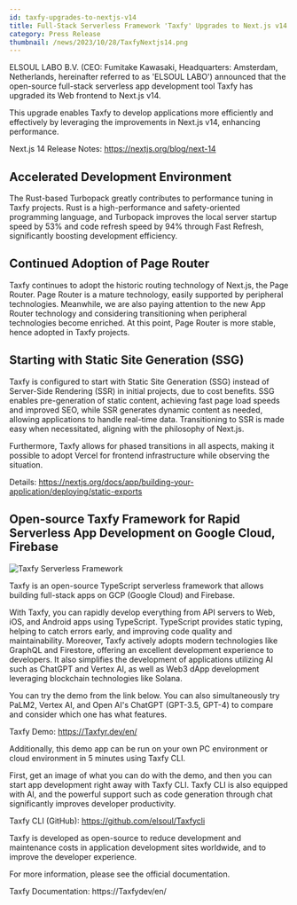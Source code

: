 ```yaml
---
id: taxfy-upgrades-to-nextjs-v14
title: Full-Stack Serverless Framework 'Taxfy' Upgrades to Next.js v14
category: Press Release
thumbnail: /news/2023/10/28/TaxfyNextjs14.png
---
```


ELSOUL LABO B.V. (CEO: Fumitake Kawasaki, Headquarters: Amsterdam, Netherlands, hereinafter referred to as 'ELSOUL LABO') announced that the open-source full-stack serverless app development tool Taxfy has upgraded its Web frontend to Next.js v14.

This upgrade enables Taxfy to develop applications more efficiently and effectively by leveraging the improvements in Next.js v14, enhancing performance.

Next.js 14 Release Notes: https://nextjs.org/blog/next-14

## Accelerated Development Environment

The Rust-based Turbopack greatly contributes to performance tuning in Taxfy projects. Rust is a high-performance and safety-oriented programming language, and Turbopack improves the local server startup speed by 53% and code refresh speed by 94% through Fast Refresh, significantly boosting development efficiency.

## Continued Adoption of Page Router

Taxfy continues to adopt the historic routing technology of Next.js, the Page Router. Page Router is a mature technology, easily supported by peripheral technologies. Meanwhile, we are also paying attention to the new App Router technology and considering transitioning when peripheral technologies become enriched. At this point, Page Router is more stable, hence adopted in Taxfy projects.

## Starting with Static Site Generation (SSG)

Taxfy is configured to start with Static Site Generation (SSG) instead of Server-Side Rendering (SSR) in initial projects, due to cost benefits. SSG enables pre-generation of static content, achieving fast page load speeds and improved SEO, while SSR generates dynamic content as needed, allowing applications to handle real-time data. Transitioning to SSR is made easy when necessitated, aligning with the philosophy of Next.js.

Furthermore, Taxfy allows for phased transitions in all aspects, making it possible to adopt Vercel for frontend infrastructure while observing the situation.

Details: https://nextjs.org/docs/app/building-your-application/deploying/static-exports

## Open-source Taxfy Framework for Rapid Serverless App Development on Google Cloud, Firebase

![Taxfy Serverless Framework](/news/2023/10/28/TaxfyEN.png)

Taxfy is an open-source TypeScript serverless framework that allows building full-stack apps on GCP (Google Cloud) and Firebase.

With Taxfy, you can rapidly develop everything from API servers to Web, iOS, and Android apps using TypeScript. TypeScript provides static typing, helping to catch errors early, and improving code quality and maintainability. Moreover, Taxfy actively adopts modern technologies like GraphQL and Firestore, offering an excellent development experience to developers. It also simplifies the development of applications utilizing AI such as ChatGPT and Vertex AI, as well as Web3 dApp development leveraging blockchain technologies like Solana.

You can try the demo from the link below. You can also simultaneously try PaLM2, Vertex AI, and Open AI's ChatGPT (GPT-3.5, GPT-4) to compare and consider which one has what features.

Taxfy Demo: https://Taxfyr.dev/en/

Additionally, this demo app can be run on your own PC environment or cloud environment in 5 minutes using Taxfy CLI.

First, get an image of what you can do with the demo, and then you can start app development right away with Taxfy CLI. Taxfy CLI is also equipped with AI, and the powerful support such as code generation through chat significantly improves developer productivity.

Taxfy CLI (GitHub): https://github.com/elsoul/Taxfycli

Taxfy is developed as open-source to reduce development and maintenance costs in application development sites worldwide, and to improve the developer experience.

For more information, please see the official documentation.

Taxfy Documentation: https://Taxfydev/en/
